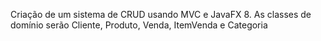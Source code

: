 Criação de um sistema de CRUD usando MVC e JavaFX 8.
As classes de domínio serão Cliente, Produto, Venda, ItemVenda e Categoria
